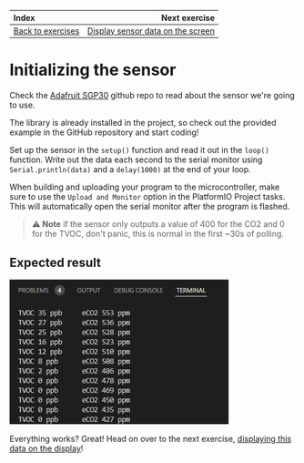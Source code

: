 | Index                                      |                                               Next exercise |
| :----------------------------------------- | ----------------------------------------------------------: |
| [Back to exercises](../index.md#exercises) | [Display sensor data on the screen](display-sensor-data.md) |

# Initializing the sensor

Check the [Adafruit SGP30](https://github.com/adafruit/Adafruit_SGP30) github repo to read about the sensor we're going to use.

The library is already installed in the project, so check out the provided example in the GitHub repository and start coding!

Set up the sensor in the `setup()` function and read it out in the `loop()` function. Write out the data each second to the serial monitor using `Serial.println(data)` and a `delay(1000)` at the end of your loop.

When building and uploading your program to the microcontroller, make sure to use the `Upload and Monitor` option in the PlatformIO Project tasks. This will automatically open the serial monitor after the program is flashed.

> **⚠ Note** if the sensor only outputs a value of 400 for the CO2 and 0 for the TVOC, don't panic, this is normal in the first ~30s of polling.

## Expected result

![Result](/assets/initialize-sensor-result.png "Result")

Everything works? Great! Head on over to the next exercise, [displaying this data on the display](display-sensor-data.md)!
